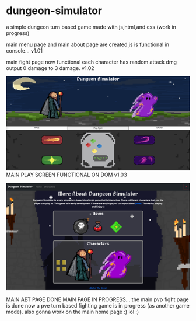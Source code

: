 # dungeon-simulator 
a simple dungeon turn based game made with js,html,and css (work in progress)

main menu page and main about page are created 
js is functional in console... 
v1.01

main fight page now functional each character has random attack dmg output 0 damage to 3 damage. v1.02

![](textures/v1.03.png) MAIN PLAY SCREEN FUNCTIONAL ON DOM v1.03

![](textures/main-abt-page.png)

MAIN ABT PAGE DONE MAIN PAGE IN PROGRESS...
the main pvp fight page is done now a pve turn based fighting game is in progress (as another game mode).
also gonna work on the main home page :) 
lol :)